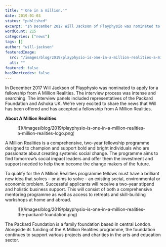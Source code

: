 ```yaml
---
title: "'One in a million.'"
date: 2019-01-03
status: "published"
excerpt: "In December 2017 Will Jackson of Playphysio was nominated to apply for a fellowship from a brand new, two year programme – A Million Realities."
wordCount: 215
categories: ["news"]
tags: []
author: "will-jackson"
featuredImage:
  src: "/images/blog/2019/playphysio-is-one-in-a-million-realities-a-million-realities-logo.png"
  alt: ""
featured: false
hasShortcodes: false
---
```


In December 2017 Will Jackson of Playphysio was nominated to apply for a fellowship from A Million Realities. The interview process was intense and searching. The interview panels included representatives of the Packard Foundation and Ashoka UK. We're very excited to share the news that Will has been offered and has accepted a fellowship from A Million Realities.

**About A Million Realities**

<div ><figure >![](/images/blog/2019/playphysio-is-one-in-a-million-realities-a-million-realities-logo.png)</figure></div>

A Million Realities is a comprehensive, two-year fellowship programme designed to champion and support bold and bright individuals who are passionate about creating systemic social change. The programme aims to find tomorrow’s social impact leaders and offer them the investment and support needed to help them become the change makers of the future.

To qualify for the A Million Realities programme fellows must have a brilliant new idea that solves – or aims to solve – an existing social, environmental or economic problem. Successful applicants will receive a two-year stipend and holistic business support. This will consist of both a comprehensive mentoring programme as well as access to retreats and skill-building workshops at home and abroad.

<div ><figure >![](/images/blog/2019/playphysio-is-one-in-a-million-realities-the-packard-foundation.png)</figure></div>

The Packard Foundation is a family foundation based in central London. Alongside its funding of the A Million Realities programme, the foundation continues to support various projects and charities in the arts and education sector.